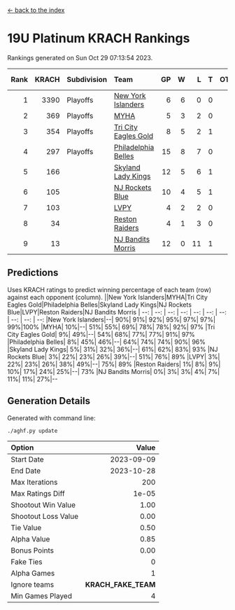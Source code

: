[<- back to the index](readme.md)
# 19U Platinum KRACH Rankings
Rankings generated on Sun Oct 29 07:13:54 2023.

Rank|KRACH|Subdivision|Team|GP|W|L|T|OTW|OTL|SoS|Exp Wins|Win Diff
---:|---:|:---|:---|---:|---:|---:|---:|---:|---:|---:|---:|---:
1|3390|Playoffs|[New York Islanders](https://gamesheetstats.com/seasons/3663/teams/140861/schedule)|6|6|0|0|0|0|76|6.8|-0.0
2|369|Playoffs|[MYHA](https://gamesheetstats.com/seasons/3663/teams/140863/schedule)|5|3|2|0|0|0|230|3.9|0.0
3|354|Playoffs|[Tri City Eagles Gold](https://gamesheetstats.com/seasons/3663/teams/140869/schedule)|8|5|2|1|0|0|170|6.4|0.0
4|297|Playoffs|[Philadelphia Belles](https://gamesheetstats.com/seasons/3663/teams/140864/schedule)|15|8|7|0|0|0|675|8.9|0.0
5|166||[Skyland Lady Kings](https://gamesheetstats.com/seasons/3663/teams/140865/schedule)|12|5|6|1|0|0|516|6.4|0.0
6|105||[NJ Rockets Blue](https://gamesheetstats.com/seasons/3663/teams/140867/schedule)|10|4|5|1|0|0|1002|5.4|0.0
7|103||[LVPY](https://gamesheetstats.com/seasons/3663/teams/140860/schedule)|4|2|2|0|0|0|121|2.9|0.0
8|34||[Reston Raiders](https://gamesheetstats.com/seasons/3663/teams/140868/schedule)|4|1|3|0|0|0|121|1.9|0.0
9|13||[NJ Bandits Morris](https://gamesheetstats.com/seasons/3663/teams/140866/schedule)|12|0|11|1|0|0|650|1.4|0.0

## Predictions
Uses KRACH ratings to predict winning percentage of each team (row) against each opponent (column).
||New York Islanders|MYHA|Tri City Eagles Gold|Philadelphia Belles|Skyland Lady Kings|NJ Rockets Blue|LVPY|Reston Raiders|NJ Bandits Morris
| --: | --: | --: | --: | --: | --: | --: | --: | --: | --: 
|New York Islanders|--| 90%| 91%| 92%| 95%| 97%| 97%| 99%|100%
|MYHA| 10%|--| 51%| 55%| 69%| 78%| 78%| 92%| 97%
|Tri City Eagles Gold|  9%| 49%|--| 54%| 68%| 77%| 77%| 91%| 97%
|Philadelphia Belles|  8%| 45%| 46%|--| 64%| 74%| 74%| 90%| 96%
|Skyland Lady Kings|  5%| 31%| 32%| 36%|--| 61%| 62%| 83%| 93%
|NJ Rockets Blue|  3%| 22%| 23%| 26%| 39%|--| 51%| 76%| 89%
|LVPY|  3%| 22%| 23%| 26%| 38%| 49%|--| 75%| 89%
|Reston Raiders|  1%|  8%|  9%| 10%| 17%| 24%| 25%|--| 73%
|NJ Bandits Morris|  0%|  3%|  3%|  4%|  7%| 11%| 11%| 27%|--

## Generation Details

Generated with command line:
```
./aghf.py update
```

| Option | Value |
| :----- | ----: |
| Start Date | 2023-09-09 |
| End Date | 2023-10-28 |
| Max Iterations | 200 |
| Max Ratings Diff | 1e-05 |
| Shootout Win Value | 1.00 |
| Shootout Loss Value | 0.00 |
| Tie Value | 0.50 |
| Alpha Value | 0.85 |
| Bonus Points | 0.00 |
| Fake Ties | 0 |
| Alpha Games | 1 |
| Ignore teams | __KRACH_FAKE_TEAM__ |
| Min Games Played | 4 |

